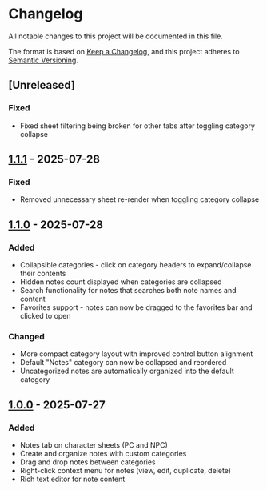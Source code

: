 # Changelog

All notable changes to this project will be documented in this file.

The format is based on [Keep a Changelog](https://keepachangelog.com/en/1.1.0/),
and this project adheres to [Semantic Versioning](https://semver.org/spec/v2.0.0.html).

## [Unreleased]

### Fixed
- Fixed sheet filtering being broken for other tabs after toggling category collapse

## [1.1.1](https://github.com/nivthefox/foundryvtt-dnd5e-sheet-notes/releases/tag/1.1.1) - 2025-07-28

### Fixed
- Removed unnecessary sheet re-render when toggling category collapse

## [1.1.0](https://github.com/nivthefox/foundryvtt-dnd5e-sheet-notes/releases/tag/1.1.0) - 2025-07-28

### Added
- Collapsible categories - click on category headers to expand/collapse their contents
- Hidden notes count displayed when categories are collapsed
- Search functionality for notes that searches both note names and content
- Favorites support - notes can now be dragged to the favorites bar and clicked to open

### Changed
- More compact category layout with improved control button alignment
- Default "Notes" category can now be collapsed and reordered
- Uncategorized notes are automatically organized into the default category

## [1.0.0](https://github.com/nivthefox/foundryvtt-dnd5e-sheet-notes/releases/tag/1.0.0) - 2025-07-27

### Added
- Notes tab on character sheets (PC and NPC)
- Create and organize notes with custom categories
- Drag and drop notes between categories
- Right-click context menu for notes (view, edit, duplicate, delete)
- Rich text editor for note content